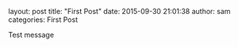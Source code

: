 layout: post
title:  "First Post"
date:   2015-09-30 21:01:38
author: sam
categories: First Post

Test message
